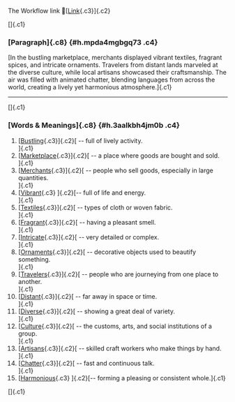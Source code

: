 The Workflow link
👏[[Link](https://www.google.com/url?q=http://www.google.com&sa=D&source=editors&ust=1761222026230554&usg=AOvVaw2Nx_aaNIxBltgeJU8Ioq_c){.c3}]{.c2}

[]{.c1}

### [Paragraph]{.c8} {#h.mpda4mgbgq73 .c4}

[In the bustling marketplace, merchants displayed vibrant textiles,
fragrant spices, and intricate ornaments. Travelers from distant lands
marveled at the diverse culture, while local artisans showcased their
craftsmanship. The air was filled with animated chatter, blending
languages from across the world, creating a lively yet harmonious
atmosphere.]{.c1}

------------------------------------------------------------------------

[]{.c1}

### [Words & Meanings]{.c8} {#h.3aalkbh4jm0b .c4}

1.  [[Bustling](https://www.google.com/url?q=http://www.google.com&sa=D&source=editors&ust=1761222026231325&usg=AOvVaw2Ycok8mW0_b17vfQjccUAd){.c3}]{.c2}[ --
    full of lively activity.\
    ]{.c1}
2.  [[Marketplace](https://www.google.com/url?q=http://www.google.com&sa=D&source=editors&ust=1761222026231480&usg=AOvVaw0QQTf7zKJATkUqBJfh0JHV){.c3}]{.c2}[ --
    a place where goods are bought and sold.\
    ]{.c1}
3.  [[Merchants](https://www.google.com/url?q=http://www.google.com&sa=D&source=editors&ust=1761222026231621&usg=AOvVaw08WMjzZZC3CuqLqubYgk4s){.c3}]{.c2}[ --
    people who sell goods, especially in large quantities.\
    ]{.c1}
4.  [[Vibrant](https://www.google.com/url?q=http://www.google.com&sa=D&source=editors&ust=1761222026231771&usg=AOvVaw33Sz8jxnFOIfy9ETfCe4yF){.c3}
    ]{.c2}[-- full of life and energy.\
    ]{.c1}
5.  [[Textiles](https://www.google.com/url?q=http://www.google.com&sa=D&source=editors&ust=1761222026231889&usg=AOvVaw3cbhfPNUtIFtqhg0mW6uv5){.c3}]{.c2}[ --
    types of cloth or woven fabric.\
    ]{.c1}
6.  [[Fragrant](https://www.google.com/url?q=http://www.google.com&sa=D&source=editors&ust=1761222026232011&usg=AOvVaw1duTlrG5OUewC83k-35mLM){.c3}]{.c2}[ --
    having a pleasant smell.\
    ]{.c1}
7.  [[Intricate](https://www.google.com/url?q=http://www.google.com&sa=D&source=editors&ust=1761222026232123&usg=AOvVaw2AmW_v7Lb_hbONNdZOte8M){.c3}]{.c2}[ --
    very detailed or complex.\
    ]{.c1}
8.  [[Ornaments](https://www.google.com/url?q=http://www.google.com&sa=D&source=editors&ust=1761222026232240&usg=AOvVaw1fNnppY1zPt99GMubrgvw9){.c3}]{.c2}[ --
    decorative objects used to beautify something.\
    ]{.c1}
9.  [[Travelers](https://www.google.com/url?q=http://www.google.com&sa=D&source=editors&ust=1761222026232380&usg=AOvVaw2ndgOhNhxwG7cxPz19bUXT){.c3}]{.c2}[ --
    people who are journeying from one place to another.\
    ]{.c1}
10. [[Distant](https://www.google.com/url?q=http://www.google.com&sa=D&source=editors&ust=1761222026232521&usg=AOvVaw3ZjkDoH-uCmNyI-aG56nzv){.c3}]{.c2}[ --
    far away in space or time.\
    ]{.c1}
11. [[Diverse](https://www.google.com/url?q=http://www.google.com&sa=D&source=editors&ust=1761222026232631&usg=AOvVaw3QQ1lTO96w67-OlVn7juFf){.c3}]{.c2}[ --
    showing a great deal of variety.\
    ]{.c1}
12. [[Culture](https://www.google.com/url?q=http://www.google.com&sa=D&source=editors&ust=1761222026232746&usg=AOvVaw3PMb6ogd7MFzZe_Mp-TR_g){.c3}]{.c2}[ --
    the customs, arts, and social institutions of a group.\
    ]{.c1}
13. [[Artisans](https://www.google.com/url?q=http://www.google.com&sa=D&source=editors&ust=1761222026232889&usg=AOvVaw20QpBbMnNqVQtHZv9HjzLl){.c3}]{.c2}[ --
    skilled craft workers who make things by hand.\
    ]{.c1}
14. [[Chatter](https://www.google.com/url?q=http://www.google.com&sa=D&source=editors&ust=1761222026233041&usg=AOvVaw3q5nR83u_a0kZi86m_EKdb){.c3}]{.c2}[ --
    fast and continuous talk.\
    ]{.c1}
15. [[Harmonious](https://www.google.com/url?q=http://www.google.com&sa=D&source=editors&ust=1761222026233158&usg=AOvVaw0V67uQr8aDE-gdb_x-wCC2){.c3}
    ]{.c2}[-- forming a pleasing or consistent whole.]{.c1}

[]{.c1}
